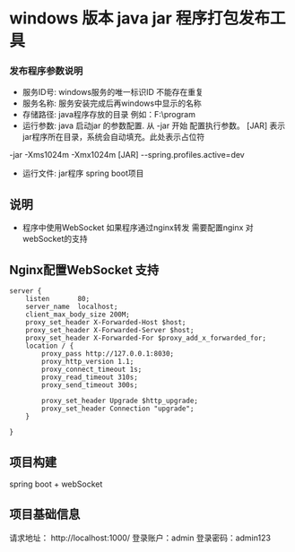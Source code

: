 # windows 版本 java jar 程序打包发布工具


### 发布程序参数说明
  * 服务ID号: windows服务的唯一标识ID 不能存在重复
  * 服务名称: 服务安装完成后再windows中显示的名称
  * 存储路径: java程序存放的目录 例如：F:\program
  * 运行参数: java 启动jar 的参数配置. 从 -jar 开始 配置执行参数。 [JAR] 表示jar程序所在目录，系统会自动填充。此处表示占位符
  
  -jar -Xms1024m -Xmx1024m [JAR] --spring.profiles.active=dev
  
  * 运行文件: jar程序 spring boot项目
 
## 说明
  * 程序中使用WebSocket 如果程序通过nginx转发 需要配置nginx 对webSocket的支持
## Nginx配置WebSocket 支持
 	server {
        listen       80;
        server_name  localhost;
        client_max_body_size 200M;
        proxy_set_header X-Forwarded-Host $host;
        proxy_set_header X-Forwarded-Server $host;
        proxy_set_header X-Forwarded-For $proxy_add_x_forwarded_for;
        location / {
            proxy_pass http://127.0.0.1:8030;
            proxy_http_version 1.1;
            proxy_connect_timeout 1s;
            proxy_read_timeout 310s; 
            proxy_send_timeout 300s; 
            
            proxy_set_header Upgrade $http_upgrade;
            proxy_set_header Connection "upgrade";
        }
 		
    }

## 项目构建
spring boot + webSocket
## 项目基础信息
请求地址： http://localhost:1000/
登录账户：admin
登录密码：admin123

